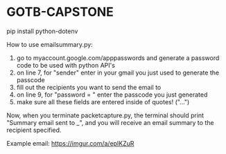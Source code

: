 # GOTB-CAPSTONE

pip install python-dotenv

How to use emailsummary.py:

1. go to myaccount.google.com/apppasswords and generate a password code to be used with python API's
2. on line 7, for "sender" enter in your gmail you just used to generate the passcode
3. fill out the recipients you want to send the email to
4. on line 9, for "password = " enter the passcode you just generated
5. make sure all these fields are entered inside of quotes! ("...")

Now, when you terminate packetcapture.py, the terminal should print "Summary email sent to _", and you will receive an email summary to the recipient specified.

Example email: https://imgur.com/a/epIKZuR